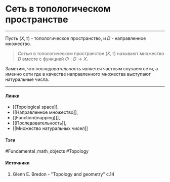 # Сеть в топологическом пространстве
***
Пусть $(X,\tau)$ - топологическое пространство, и $D$ - направленное множество.
> *Сетью* в топологическом пространстве $(X,\tau)$ называют множество $D$ вместе с функцией $\Phi:D\to X$.

Заметим, что *последовательность* является частным случаем сети, а именно сети где в качестве направленного множества выступают натуральные числа.
***
#### Линки
- [[Topological space]],
- [[Направленное множество]],
- [[Function(mapping)]],
- [[Последовательность]],
- [[Множество натуральных чисел]]
#### Тэги
 #Fundamental_math_objects 
 #Topology 
#### Источники
1. Glenn E. Bredon - "Topology and geometry" c.14